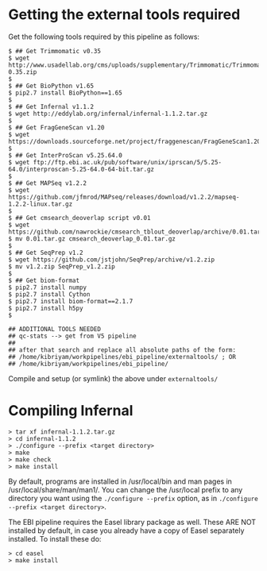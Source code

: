 # Getting the external tools required
Get the following tools required by this pipeline as follows:

```
$ ## Get Trimmomatic v0.35
$ wget http://www.usadellab.org/cms/uploads/supplementary/Trimmomatic/Trimmomatic-0.35.zip 
$ 
$ ## Get BioPython v1.65
$ pip2.7 install BioPython==1.65
$ 
$ ## Get Infernal v1.1.2
$ wget http://eddylab.org/infernal/infernal-1.1.2.tar.gz 
$
$ ## Get FragGeneScan v1.20
$ wget https://downloads.sourceforge.net/project/fraggenescan/FragGeneScan1.20.tar.gz
$
$ ## Get InterProScan v5.25.64.0
$ wget ftp://ftp.ebi.ac.uk/pub/software/unix/iprscan/5/5.25-64.0/interproscan-5.25-64.0-64-bit.tar.gz 
$
$ ## Get MAPSeq v1.2.2
$ wget https://github.com/jfmrod/MAPseq/releases/download/v1.2.2/mapseq-1.2.2-linux.tar.gz  
$
$ ## Get cmsearch_deoverlap script v0.01
$ wget https://github.com/nawrockie/cmsearch_tblout_deoverlap/archive/0.01.tar.gz 
$ mv 0.01.tar.gz cmsearch_deoverlap_0.01.tar.gz  
$
$ ## Get SeqPrep v1.2
$ wget https://github.com/jstjohn/SeqPrep/archive/v1.2.zip 
$ mv v1.2.zip SeqPrep_v1.2.zip 
$ 
$ ## Get biom-format
$ pip2.7 install numpy
$ pip2.7 install Cython
$ pip2.7 install biom-format==2.1.7
$ pip2.7 install h5py
$ 

## ADDITIONAL TOOLS NEEDED
## qc-stats --> get from V5 pipeline
## 
## after that search and replace all absolute paths of the form:
## /home/kibriyam/workpipelines/ebi_pipeline/externaltools/ ; OR 
## /home/kibriyam/workpipelines/ebi_pipeline/ 
```

Compile and setup (or symlink) the above under `externaltools/`


# Compiling Infernal 
```
> tar xf infernal-1.1.2.tar.gz
> cd infernal-1.1.2
> ./configure --prefix <target directory>
> make
> make check
> make install
```
By default, programs are installed in /usr/local/bin and man pages in /usr/local/share/man/man1/. You can change the /usr/local prefix to any directory you want using the `./configure --prefix` option, as in `./configure --prefix <target directory>`.

The EBI pipeline requires the Easel library package as well. These ARE NOT installed by default, in case you already have a copy of Easel separately installed. To install these do:
```
> cd easel 
> make install
```
